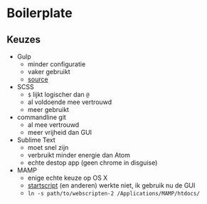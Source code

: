 # Boilerplate

## Keuzes

* Gulp
    * minder configuratie
    * vaker gebruikt
    * [source](https://medium.com/@preslavrachev/gulp-vs-grunt-why-one-why-the-other-f5d3b398edc4#.8j3b1krrt)
* SCSS
    * `$` lijkt logischer dan `@`
    * al voldoende mee vertrouwd
    * meer gebruikt
* commandline git
    * al mee vertrouwd
    * meer vrijheid dan GUI
* Sublime Text
    * moet snel zijn
    * verbruikt minder energie dan Atom
    * echte destop app (geen chrome in disguise)
* MAMP
    * enige echte keuze op OS X
    * [startscript](http://stackoverflow.com/a/19676943/3185307) (en anderen) werkte niet, ik gebruik nu de GUI
    * `ln -s path/to/webscripten-2 /Applications/MAMP/htdocs/`
